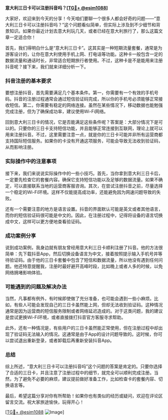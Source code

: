 **意大利三日卡可以注册抖音吗？[[TG💪+ @esim1088](https://t.me/s/esim1088)]**

大家好，欢迎来到今天的分享！今天咱们要聊一个很多人都会好奇的问题——“意大利三日卡可以注册抖音吗？”这个问题看似简单，但实际上涉及到不少细节和背景知识。如果你最近计划去意大利玩几天，或者已经在意大利旅行了，那么这篇文章一定适合你！

首先，我们得明白什么是“意大利三日卡”。这其实是一种短期流量套餐，通常是为游客设计的，让你在意大利使用手机上网、打电话等功能。这种卡一般包含一定的数据流量和通话时长，非常适合短期旅行者使用。不过，这种卡是不是能用来注册抖音呢？接下来，我们就来详细分析一下。

### 抖音注册的基本要求

要想注册抖音，首先需要满足几个基本条件。第一，你需要有一个有效的手机号码。抖音的注册过程通常会通过短信验证码完成，所以你的手机号必须能够正常接收短信。第二，你需要有稳定的网络连接。虽然在某些情况下，移动数据也能勉强完成注册，但为了确保成功率，建议使用Wi-Fi网络。

回到意大利三日卡的情况，它是否能满足这些条件呢？答案是：大部分情况下是可以的。只要你的三日卡支持短信功能，并且能够正常连接到互联网，理论上就可以用来注册抖音。不过，这里需要注意一点，就是你的三日卡可能并非所有运营商都支持国际短信服务。如果你的卡没有开通这项服务，可能会导致无法收到验证码，从而影响注册。

### 实际操作中的注意事项

接下来，我们来说说实际操作中的一些小技巧。首先，当你拿到意大利三日卡后，一定要先检查它的套餐内容。确保它支持短信功能以及足够的数据流量。如果不确定，可以直接联系当地的运营商客服咨询。其次，在尝试注册抖音之前，尽量选择一个稳定的Wi-Fi环境。这样不仅能提高成功率，还能避免因为网速问题导致的失败。

还有一个需要注意的地方是语言设置。抖音的界面默认可能是英文或者其他语言，而你的短信验证码很可能是中文的。因此，在注册过程中，记得将设备的语言切换成中文，这样可以更方便地查看验证码。

### 成功案例分享

说到成功案例，我身边就有朋友曾经用意大利三日卡顺利注册了抖音。他的方法很简单：先下载抖音App，然后切换设备语言为中文，接着按照提示输入手机号并等待验证码。由于他的三日卡套餐中包含了短信和数据流量，所以他没有遇到任何问题。他还特意提醒我，注册时最好避开高峰时段，比如晚上或者人多的时候，以免网络拥堵影响体验。

### 可能遇到的问题及解决办法

当然，凡事都有例外，有时候即使做了充分准备，也可能会遇到一些小麻烦。比如，有些人可能会发现自己的三日卡虽然能上网，但却无法收到验证码。这种情况通常是因为运营商的短信服务限制或者网络延迟造成的。对于这类问题，我的建议是尝试更换Wi-Fi环境，或者直接拨打抖音官方客服寻求帮助。

此外，还有一种情况是，有些用户的三日卡虽然能正常使用，但在注册过程中却出现了验证码无法输入的情况。这通常是由于App的设计问题导致的。这时候，你可以尝试退出重新登录，或者卸载后再重新安装抖音App。

### 总结

综上所述，“意大利三日卡可以注册抖音吗”这个问题的答案是肯定的。只要你选择了合适的三日卡，并且注意了注册过程中的细节，就完全可以顺利完成注册。当然，为了避免不必要的麻烦，建议提前做好准备工作，比如检查卡的套餐内容、切换语言等。

最后，希望这篇分享对你有所帮助！如果你也有类似的经历或疑问，欢迎在评论区留言交流。祝大家旅途愉快，玩得开心！

[[TG💪+ @esim1088](https://t.me/s/esim1088) ![Image](https://i.postimg.cc/4NQfJmqS/Snipaste-2025-05-13-00-14-12.png)]